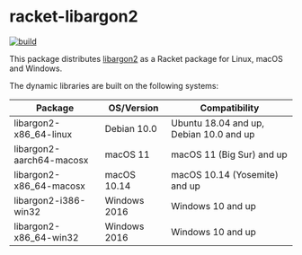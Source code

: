 # racket-libargon2

[![build](https://github.com/Bogdanp/racket-libargon2/actions/workflows/push.yml/badge.svg)](https://github.com/Bogdanp/racket-libargon2/actions/workflows/push.yml)

This package distributes [libargon2] as a Racket package for Linux,
macOS and Windows.

The dynamic libraries are built on the following systems:

| Package                  | OS/Version   | Compatibility                           |
|--------------------------|--------------|-----------------------------------------|
| libargon2-x86_64-linux   | Debian 10.0  | Ubuntu 18.04 and up, Debian 10.0 and up |
| libargon2-aarch64-macosx | macOS 11     | macOS 11 (Big Sur) and up               |
| libargon2-x86_64-macosx  | macOS 10.14  | macOS 10.14 (Yosemite) and up           |
| libargon2-i386-win32     | Windows 2016 | Windows 10 and up                       |
| libargon2-x86_64-win32   | Windows 2016 | Windows 10 and up                       |


[libargon2]: https://github.com/P-H-C/phc-winner-argon2
